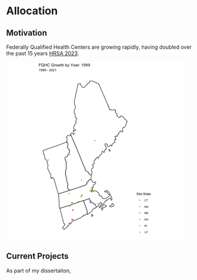 # Allocation


## Motivation

Federally Qualified Health Centers are growing rapidly, having doubled over the past 15 years [HRSA 2023](https://data.hrsa.gov/tools/data-reporting/program-data). 

![me](https://github.com/markowskijustin/Allocation/blob/main/visuals/growth.gif)



## Current Projects

As part of my dissertaiton, 
